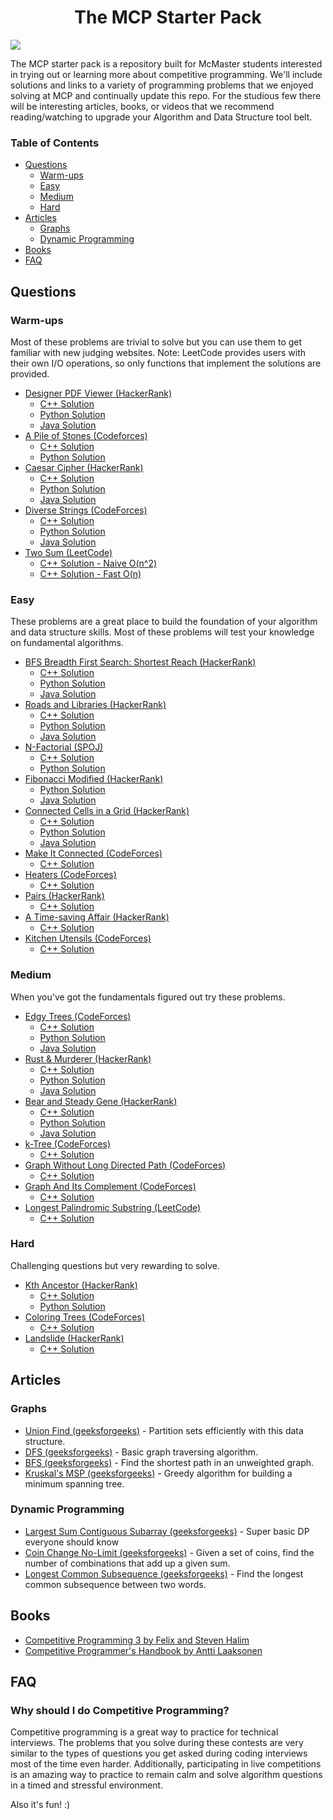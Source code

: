 

<h1 align="center"> The MCP Starter Pack</h1>
<img src="images/big_logo.png"/>

The MCP starter pack is a repository built for McMaster students interested in trying out or learning more about competitive programming. We'll include solutions and links to a variety of programming problems that we enjoyed solving at MCP and continually update this repo. For the studious few there will be interesting articles, books, or videos that we recommend reading/watching to upgrade your Algorithm and Data Structure tool belt. 

### Table of Contents

- [Questions](#Questions)
     - [Warm-ups](#Warm-ups)
     - [Easy](#Easy)
     - [Medium](#Medium)
     - [Hard](#Hard)
- [Articles](#Articles)
    - [Graphs](#Graphs)
    - [Dynamic Programming](#Dynammic-Programming)
- [Books](#Books)
- [FAQ](#FAQ)

## Questions

### Warm-ups 

Most of these problems are trivial to solve but you can use them to get familiar with new judging websites. 
Note: LeetCode provides users with their own I/O operations, so only functions that implement the solutions are provided.

- [Designer PDF Viewer (HackerRank)](https://www.hackerrank.com/challenges/designer-pdf-viewer/problem)
    - [C++ Solution](solutions/designer_pdf_viewer/sol.cpp)
    - [Python Solution](solutions/designer_pdf_viewer/sol.py)
    - [Java Solution](solutions/designer_pdf_viewer/sol.java)
- [A Pile of Stones (Codeforces)](https://codeforces.com/contest/1159/problem/A)
    - [C++ Solution](solutions/a_pile_of_stones/sol.cpp)
    - [Python Solution](solutions/a_pile_of_stones/sol.py)
- [Caesar Cipher (HackerRank)](https://www.hackerrank.com/challenges/caesar-cipher-1/problem)
    - [C++ Solution](solutions/caesar_cipher/sol.cpp)
    - [Python Solution](solutions/caesar_cipher/sol.py)
    - [Java Solution](solutions/caesar_cipher/sol.java)
- [Diverse Strings (CodeForces)](https://codeforces.com/contest/1144/problem/A)
    - [C++ Solution](solutions/diverse_strings/sol.cpp)
    - [Python Solution](solutions/diverse_strings/sol.py)
    - [Java Solution](solutions/diverse_strings/sol.java)
- [Two Sum (LeetCode)](https://leetcode.com/problems/two-sum)
    - [C++ Solution - Naive O(n^2)](solutions/two_sum/solA.cpp)
    - [C++ Solution - Fast O(n)](solutions/two_sum/solB.cpp)

### Easy

These problems are a great place to build the foundation of your algorithm and data structure skills. Most of these problems will test your knowledge on fundamental algorithms.

- [BFS Breadth First Search: Shortest Reach (HackerRank)](https://www.hackerrank.com/challenges/bfsshortreach/problem)
    - [C++ Solution](solutions/breadth_first_search_shortest_reach/sol.cpp)
    - [Python Solution](solutions/breadth_first_search_shortest_reach/sol.py)
    - [Java Solution](solutions/breadth_first_search_shortest_reach/sol.java)
- [Roads and Libraries (HackerRank)](https://www.hackerrank.com/challenges/torque-and-development/problem)
    - [C++ Solution](solutions/roads_and_libs/sol.cpp)
    - [Python Solution](solutions/roads_and_libs/sol.py)
    - [Java Solution](solutions/roads_and_libs/sol.java)
- [N-Factorial (SPOJ)](https://www.spoj.com/problems/NFACTOR/)
    - [C++ Solution](solutions/n_factorful/sol.cpp)
    - [Python Solution](solutions/n_factorful/sol.py)
- [Fibonacci Modified (HackerRank)](https://www.hackerrank.com/challenges/fibonacci-modified/problem)
    - [Python Solution](solutions/fibonacci_modified/sol.py)
    - [Java Solution](solutions/fibonacci_modified/sol.java)
- [Connected Cells in a Grid (HackerRank)](https://www.hackerrank.com/challenges/connected-cell-in-a-grid/problem)
    - [C++ Solution](solutions/connected_grid/sol.cpp)
    - [Python Solution](solutions/connected_grid/sol.py)
    - [Java Solution](solutions/connected_grid/sol.java)
- [Make It Connected (CodeForces)](https://codeforces.com/contest/1095/problem/F)
    - [C++ Solution](solutions/make_it_connected/sol.cpp)
- [Heaters (CodeForces)](https://codeforces.com/contest/1066/problem/B)
    - [C++ Solution](solutions/heaters/sol.cpp)
- [Pairs (HackerRank)](https://www.hackerrank.com/challenges/pairs/problem)
    - [C++ Solution](solutions/pairs/sol.cpp)
- [A Time-saving Affair (HackerRank)](https://www.hackerrank.com/contests/w38/challenges/a-time-saving-affair)
    - [C++ Solution](solutions/a_time_saving_affair/sol.cpp)
- [Kitchen Utensils (CodeForces)](https://codeforces.com/contest/1032/problem/A)
    - [C++ Solution](solutions/kitchen_utensils/sol.cpp)

### Medium

When you've got the fundamentals figured out try these problems.
- [Edgy Trees (CodeForces)](https://codeforces.com/contest/1139/problem/C)
    - [C++ Solution](solutions/edgy_trees/sol.cpp)
    - [Python Solution](solutions/edgy_trees/sol.py)
    - [Java Solution](solutions/edgy_trees/sol.java)
- [Rust & Murderer (HackerRank)](https://www.hackerrank.com/challenges/rust-murderer/problem)
    - [C++ Solution](solutions/rust_murderer/sol.cpp)
    - [Python Solution](solutions/rust_murderer/sol.py)
    - [Java Solution](solutions/rust_murderer/sol.java)
- [Bear and Steady Gene (HackerRank)](https://www.hackerrank.com/challenges/bear-and-steady-gene/problem)
    - [C++ Solution](solutions/bear_and_steady_gene/sol.cpp)
    - [Python Solution](solutions/bear_and_steady_gene/sol.py)
    - [Java Solution](solutions/bear_and_steady_gene/sol.java)
- [k-Tree (CodeForces)](https://codeforces.com/problemset/problem/431/C)
    - [C++ Solution](solutions/k-tree/sol.cpp)
- [Graph Without Long Directed Path (CodeForces)](https://codeforces.com/problemset/problem/1144/F)
    - [C++ Solution](solutions/graph_without_long_directed_path/sol.cpp)
- [Graph And Its Complement (CodeForces)](https://codeforces.com/contest/990/problem/D)
    - [C++ Solution](solutions/graph_and_its_complement/sol.cpp)
- [Longest Palindromic Substring (LeetCode)](https://leetcode.com/problems/longest-palindromic-substring)
    - [C++ Solution](solutions/longest_palindromic_substring/sol.cpp)

### Hard

Challenging questions but very rewarding to solve. 

- [Kth Ancestor (HackerRank)](https://www.hackerrank.com/challenges/kth-ancestor/problem)
    - [C++ Solution](solutions/kth_ancestor/sol2.cpp)
    - [Python Solution](solutions/kth_ancestor/sol.py)
- [Coloring Trees (CodeForces)](https://codeforces.com/problemset/problem/711/C)
    - [C++ Solution](solutions/coloring_trees/sol.cpp)
- [Landslide (HackerRank)](https://www.hackerrank.com/contests/world-codesprint-13/challenges/landslide)
    - [C++ Solution](solutions/landslide/sol.cpp)

## Articles
### Graphs
-
  [Union Find (geeksforgeeks)](https://www.geeksforgeeks.org/union-find-algorithm-set-2-union-by-rank/) - Partition sets efficiently with this data structure. 
- [DFS (geeksforgeeks)](https://www.geeksforgeeks.org/depth-first-search-or-dfs-for-a-graph/) - Basic graph traversing algorithm.
- [BFS (geeksforgeeks)](https://www.geeksforgeeks.org/breadth-first-search-or-bfs-for-a-graph/) - Find the shortest path in an unweighted graph.
- [Kruskal's MSP (geeksforgeeks)](https://www.geeksforgeeks.org/kruskals-minimum-spanning-tree-algorithm-greedy-algo-2/) - Greedy algorithm for building a minimum spanning tree.
### Dynamic Programming
- [Largest Sum Contiguous Subarray (geeksforgeeks)](https://www.geeksforgeeks.org/largest-sum-contiguous-subarray/) - Super basic DP everyone should know
- [Coin Change No-Limit (geeksforgeeks)](https://www.geeksforgeeks.org/coin-change-dp-7/) - Given a set of coins, find the number of combinations that add up a given sum.
- [Longest Common Subsequence (geeksforgeeks)](https://www.geeksforgeeks.org/longest-common-subsequence-dp-4/) - Find the longest common subsequence between two words.

## Books
- [Competitive Programming 3 by Felix and Steven Halim](https://github.com/vedic-partap/Codes/blob/master/books/Competitive%20Programming%203.pdf)
- [Competitive Programmer's Handbook by Antti Laaksonen](https://cses.fi/book/book.pdf)
## FAQ

### Why should I do Competitive Programming?

Competitive programming is a great way to practice for technical interviews. The problems that you solve during these contests are very similar to the types of questions you get asked during coding interviews most of the time even harder. Additionally, participating in live competitions is an amazing way to practice to remain calm and solve algorithm questions in a timed and stressful environment.

Also it's fun! :)
